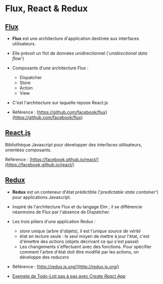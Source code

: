 # Flux, React & Redux

## [Flux](flux.md)

* __Flux__ est une architecture d'application destinée aux interfaces utilisateurs. 

* Elle prévoit un flot de données unidirectionnel ('*unidirectional data flow*')

* Composants d'une architecture Flux : 

    * Dispatcher
    * Store
    * Action
    * View

* C'est l'architecture sur laquelle repose React.js

* Référence : [https://github.com/facebook/flux](https://github.com/facebook/flux)


## [React.js](react.md)

Bibliothèque Javascript pour développer des interfaces utilisateurs, orientées composants.

Référence : [https://facebook.github.io/react/](https://facebook.github.io/react/)

## [Redux](redux.md)

* __Redux__ est un conteneur d'état prédictible ('*predictable state container*') pour applications Javascript. 

* Inspiré de l'architecture Flux et du langage Elm ; il se différencie néanmoins de Flux par l'absence de Dispatcher.

* Les trois piliers d'une application Redux : 

    * _store_ unique (arbre d'objets), il est l'*unique source de vérité*
    * état en lecture seule : le seul moyen de mettre à jour l'état, c'est d'émettre des *actions* (objets décrivant ce qui s'est passé)
    * Les changements s'effectuent avec des fonctions. Pour spécifier comment l'arbre d'état doit être modifié par les actions, on développe des _reducers_

* Référence : [http://redux.js.org/](http://redux.js.org/)

* [Exemple de Todo-List pas à pas avec _Create React App_](todo-list-example/todo-list-example.md)


